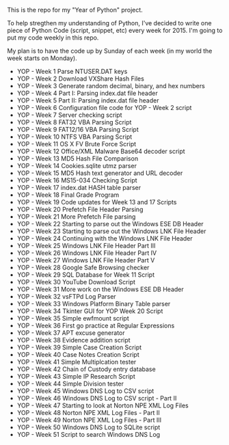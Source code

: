 This is the repo for my "Year of Python" project.

To help stregthen my understanding of Python, I've decided to write one piece of Python Code
(script, snippet, etc) every week for 2015.  I'm going to put my code weekly in this repo.

My plan is to have the code up by Sunday of each week (in my world the week starts on Monday).

* YOP - Week 1	Parse NTUSER.DAT keys
* YOP - Week 2	Download VXShare Hash Files
* YOP - Week 3	Generate random decimal, binary, and hex numbers
* YOP - Week 4	Part I: Parsing index.dat file header
* YOP - Week 5	Part II: Parsing index.dat file header
* YOP - Week 6	Configuration file code for YOP - Week 2 script
* YOP - Week 7	Server checking script
* YOP - Week 8	FAT32 VBA Parsing Script
* YOP - Week 9  FAT12/16 VBA Parsing Script
* YOP - Week 10 NTFS VBA Parsing Script
* YOP - Week 11 OS X FV Brute Force Script
* YOP - Week 12 Office/XML Malware Base64 decoder script
* YOP - Week 13 MD5 Hash File Comparison
* YOP - Week 14 Cookies.sqlite utmz parser
* YOP - Week 15 MD5 Hash text generator and URL decoder
* YOP - Week 16 MS15-034 Checking Script
* YOP - Week 17 index.dat HASH table parser
* YOP - Week 18 Final Grade Program
* YOP - Week 19 Code updates for Week 13 and 17 Scripts
* YOP - Week 20 Prefetch File Header Parsing
* YOP - Week 21 More Prefetch File parsing
* YOP - Week 22 Starting to parse out the Windows ESE DB Header
* YOP - Week 23 Starting to parse out the Windows LNK File Header
* YOP - Week 24 Continuing with the Windows LNK File Header
* YOP - Week 25 Windows LNK File Header Part III
* YOP - Week 26 Windows LNK File Header Part IV
* YOP - Week 27 Windows LNK File Header Part V
* YOP - Week 28 Google Safe Browsing checker
* YOP - Week 29 SQL Database for Week 11 Script
* YOP - Week 30 YouTube Download Script
* YOP - Week 31 More work on the Windows ESE DB Header
* YOP - Week 32 vsFTPd Log Parser
* YOP - Week 33 Windows Platform Binary Table parser 
* YOP - Week 34 Tkinter GUI for YOP Week 20 Script
* YOP - Week 35 Simple ewfmount script
* YOP - Week 36 First go practice at Regular Expressions
* YOP - Week 37 APT excuse generator
* YOP - Week 38 Evidence addition script
* YOP - Week 39 Simple Case Creation Script
* YOP - Week 40 Case Notes Creation Script
* YOP - Week 41 Simple Multiplcation tester
* YOP - Week 42 Chain of Custody entry database
* YOP - Week 43 Simple IP Research Script
* YOP - Week 44 Simple Division tester
* YOP - Week 45 Windows DNS Log to CSV script
* YOP - Week 46 Windows DNS Log to CSV script - Part II
* YOP - Week 47 Starting to look at Norton NPE XML Log Files
* YOP - Week 48 Norton NPE XML Log Files - Part II
* YOP - Week 49 Norton NPE XML Log Files - Part III
* YOP - Week 50 Windows DNS Log to SQLite script
* YOP - Week 51 Script to search Windows DNS Log
